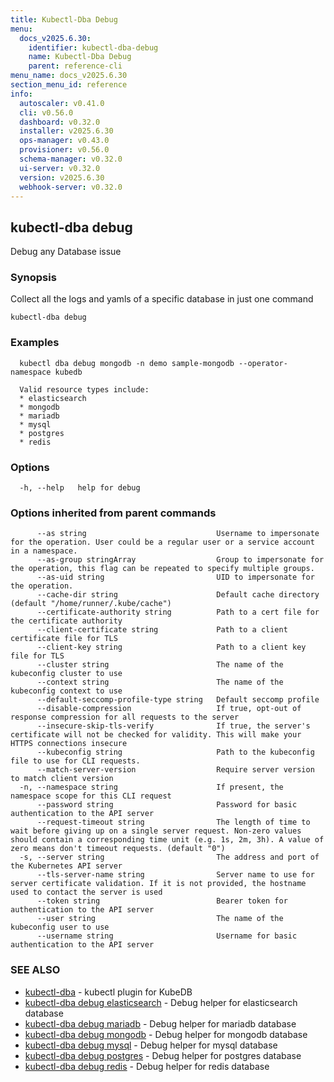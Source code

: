 ```yaml
---
title: Kubectl-Dba Debug
menu:
  docs_v2025.6.30:
    identifier: kubectl-dba-debug
    name: Kubectl-Dba Debug
    parent: reference-cli
menu_name: docs_v2025.6.30
section_menu_id: reference
info:
  autoscaler: v0.41.0
  cli: v0.56.0
  dashboard: v0.32.0
  installer: v2025.6.30
  ops-manager: v0.43.0
  provisioner: v0.56.0
  schema-manager: v0.32.0
  ui-server: v0.32.0
  version: v2025.6.30
  webhook-server: v0.32.0
---
```


## kubectl-dba debug

Debug any Database issue

### Synopsis

Collect all the logs and yamls of a specific database in just one command

```
kubectl-dba debug
```

### Examples

```
  kubectl dba debug mongodb -n demo sample-mongodb --operator-namespace kubedb
  
  Valid resource types include:
  * elasticsearch
  * mongodb
  * mariadb
  * mysql
  * postgres
  * redis
```

### Options

```
  -h, --help   help for debug
```

### Options inherited from parent commands

```
      --as string                             Username to impersonate for the operation. User could be a regular user or a service account in a namespace.
      --as-group stringArray                  Group to impersonate for the operation, this flag can be repeated to specify multiple groups.
      --as-uid string                         UID to impersonate for the operation.
      --cache-dir string                      Default cache directory (default "/home/runner/.kube/cache")
      --certificate-authority string          Path to a cert file for the certificate authority
      --client-certificate string             Path to a client certificate file for TLS
      --client-key string                     Path to a client key file for TLS
      --cluster string                        The name of the kubeconfig cluster to use
      --context string                        The name of the kubeconfig context to use
      --default-seccomp-profile-type string   Default seccomp profile
      --disable-compression                   If true, opt-out of response compression for all requests to the server
      --insecure-skip-tls-verify              If true, the server's certificate will not be checked for validity. This will make your HTTPS connections insecure
      --kubeconfig string                     Path to the kubeconfig file to use for CLI requests.
      --match-server-version                  Require server version to match client version
  -n, --namespace string                      If present, the namespace scope for this CLI request
      --password string                       Password for basic authentication to the API server
      --request-timeout string                The length of time to wait before giving up on a single server request. Non-zero values should contain a corresponding time unit (e.g. 1s, 2m, 3h). A value of zero means don't timeout requests. (default "0")
  -s, --server string                         The address and port of the Kubernetes API server
      --tls-server-name string                Server name to use for server certificate validation. If it is not provided, the hostname used to contact the server is used
      --token string                          Bearer token for authentication to the API server
      --user string                           The name of the kubeconfig user to use
      --username string                       Username for basic authentication to the API server
```

### SEE ALSO

* [kubectl-dba](/docs/v2025.6.30/reference/cli/kubectl-dba)	 - kubectl plugin for KubeDB
* [kubectl-dba debug elasticsearch](/docs/v2025.6.30/reference/cli/kubectl-dba_debug_elasticsearch)	 - Debug helper for elasticsearch database
* [kubectl-dba debug mariadb](/docs/v2025.6.30/reference/cli/kubectl-dba_debug_mariadb)	 - Debug helper for mariadb database
* [kubectl-dba debug mongodb](/docs/v2025.6.30/reference/cli/kubectl-dba_debug_mongodb)	 - Debug helper for mongodb database
* [kubectl-dba debug mysql](/docs/v2025.6.30/reference/cli/kubectl-dba_debug_mysql)	 - Debug helper for mysql database
* [kubectl-dba debug postgres](/docs/v2025.6.30/reference/cli/kubectl-dba_debug_postgres)	 - Debug helper for postgres database
* [kubectl-dba debug redis](/docs/v2025.6.30/reference/cli/kubectl-dba_debug_redis)	 - Debug helper for redis database

